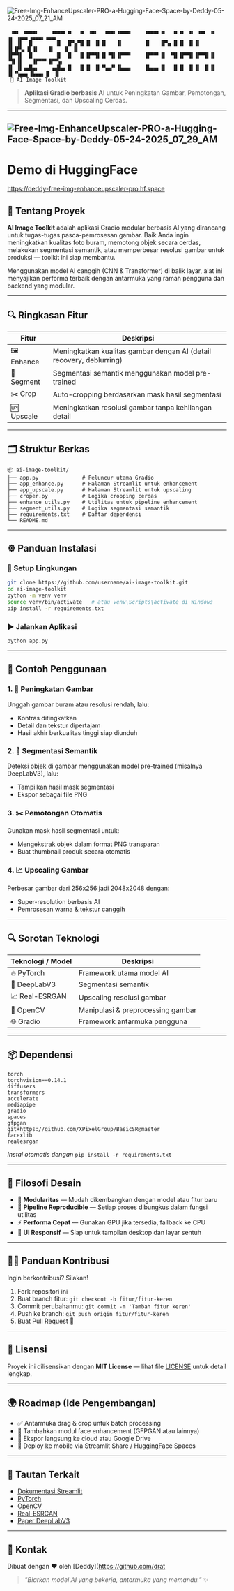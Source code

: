 ![Free-Img-EnhanceUpscaler-PRO-a-Hugging-Face-Space-by-Deddy-05-24-2025_07_21_AM](https://github.com/user-attachments/assets/364df880-d3fd-422f-981d-11a9d7cb04e0)
```
 ▗▄▖ ▗▄▄▄▖    ▗▄▄▄▖▗▖  ▗▖ ▗▄▖  ▗▄▄▖▗▄▄▄▖    ▗▄▄▄▖▗▖  ▗▖▗▖ ▗▖ ▗▄▖ ▗▖  ▗▖ ▗▄▄▖▗▄▄▄▖▗▄▄▖ 
▐▌ ▐▌  █        █  ▐▛▚▞▜▌▐▌ ▐▌▐▌   ▐▌       ▐▌   ▐▛▚▖▐▌▐▌ ▐▌▐▌ ▐▌▐▛▚▖▐▌▐▌   ▐▌   ▐▌ ▐▌
▐▛▀▜▌  █        █  ▐▌  ▐▌▐▛▀▜▌▐▌▝▜▌▐▛▀▀▘    ▐▛▀▀▘▐▌ ▝▜▌▐▛▀▜▌▐▛▀▜▌▐▌ ▝▜▌▐▌   ▐▛▀▀▘▐▛▀▚▖
▐▌ ▐▌▗▄█▄▖    ▗▄█▄▖▐▌  ▐▌▐▌ ▐▌▝▚▄▞▘▐▙▄▄▖    ▐▙▄▄▖▐▌  ▐▌▐▌ ▐▌▐▌ ▐▌▐▌  ▐▌▝▚▄▄▖▐▙▄▄▖▐▌ ▐▌
 🚀 AI Image Toolkit
```

> **Aplikasi Gradio berbasis AI** untuk Peningkatan Gambar, Pemotongan, Segmentasi, dan Upscaling Cerdas.
---
![Free-Img-EnhanceUpscaler-PRO-a-Hugging-Face-Space-by-Deddy-05-24-2025_07_29_AM](https://github.com/user-attachments/assets/469fb9a9-336e-43ad-a218-6419cefa6217)
---
# Demo di HuggingFace
https://deddy-free-img-enhanceupscaler-pro.hf.space

## 📸 Tentang Proyek

**AI Image Toolkit** adalah aplikasi Gradio modular berbasis AI yang dirancang untuk tugas-tugas pasca-pemrosesan gambar. Baik Anda ingin meningkatkan kualitas foto buram, memotong objek secara cerdas, melakukan segmentasi semantik, atau memperbesar resolusi gambar untuk produksi — toolkit ini siap membantu.

Menggunakan model AI canggih (CNN & Transformer) di balik layar, alat ini menyajikan performa terbaik dengan antarmuka yang ramah pengguna dan backend yang modular.

---

## 🔍 Ringkasan Fitur

| Fitur        | Deskripsi |
|--------------|-----------|
| 🖼️ Enhance    | Meningkatkan kualitas gambar dengan AI (detail recovery, deblurring) |
| 🧠 Segment     | Segmentasi semantik menggunakan model pre-trained |
| ✂️ Crop        | Auto-cropping berdasarkan mask hasil segmentasi |
| 🆙 Upscale     | Meningkatkan resolusi gambar tanpa kehilangan detail |

---

## 🗂️ Struktur Berkas

```
📦 ai-image-toolkit/
├── app.py              # Peluncur utama Gradio
├── app_enhance.py      # Halaman Streamlit untuk enhancement
├── app_upscale.py      # Halaman Streamlit untuk upscaling
├── croper.py           # Logika cropping cerdas
├── enhance_utils.py    # Utilitas untuk pipeline enhancement
├── segment_utils.py    # Logika segmentasi semantik
├── requirements.txt    # Daftar dependensi
└── README.md
```

---

## ⚙️ Panduan Instalasi

### 🔧 Setup Lingkungan

```bash
git clone https://github.com/username/ai-image-toolkit.git
cd ai-image-toolkit
python -m venv venv
source venv/bin/activate   # atau venv\Scripts\activate di Windows
pip install -r requirements.txt
```

### ▶️ Jalankan Aplikasi

```bash
python app.py
```

---

## 🧪 Contoh Penggunaan

### 1. 🔬 Peningkatan Gambar

Unggah gambar buram atau resolusi rendah, lalu:
- Kontras ditingkatkan
- Detail dan tekstur dipertajam
- Hasil akhir berkualitas tinggi siap diunduh

### 2. 🧠 Segmentasi Semantik

Deteksi objek di gambar menggunakan model pre-trained (misalnya DeepLabV3), lalu:
- Tampilkan hasil mask segmentasi
- Ekspor sebagai file PNG

### 3. ✂️ Pemotongan Otomatis

Gunakan mask hasil segmentasi untuk:
- Mengekstrak objek dalam format PNG transparan
- Buat thumbnail produk secara otomatis

### 4. 📈 Upscaling Gambar

Perbesar gambar dari 256x256 jadi 2048x2048 dengan:
- Super-resolution berbasis AI
- Pemrosesan warna & tekstur canggih

---

## 🔍 Sorotan Teknologi

| Teknologi / Model  | Deskripsi |
|--------------------|-----------|
| 🔥 PyTorch          | Framework utama model AI |
| 🧠 DeepLabV3        | Segmentasi semantik |
| 📈 Real-ESRGAN      | Upscaling resolusi gambar |
| 🧰 OpenCV           | Manipulasi & preprocessing gambar |
| 🌐 Gradio        | Framework antarmuka pengguna |

---

## 📦 Dependensi

```
torch
torchvision==0.14.1
diffusers
transformers
accelerate
mediapipe
gradio
spaces
gfpgan
git+https://github.com/XPixelGroup/BasicSR@master
facexlib
realesrgan
```

*Instal otomatis dengan* `pip install -r requirements.txt`

---

## 🧠 Filosofi Desain

- 🔌 **Modularitas** — Mudah dikembangkan dengan model atau fitur baru
- 🧪 **Pipeline Reproducible** — Setiap proses dibungkus dalam fungsi utilitas
- ⚡ **Performa Cepat** — Gunakan GPU jika tersedia, fallback ke CPU
- 📐 **UI Responsif** — Siap untuk tampilan desktop dan layar sentuh

---

## 👨‍💻 Panduan Kontribusi

Ingin berkontribusi? Silakan!

1. Fork repositori ini
2. Buat branch fitur: `git checkout -b fitur/fitur-keren`
3. Commit perubahanmu: `git commit -m 'Tambah fitur keren'`
4. Push ke branch: `git push origin fitur/fitur-keren`
5. Buat Pull Request 🚀

---

## 🧾 Lisensi

Proyek ini dilisensikan dengan **MIT License** — lihat file [LICENSE](LICENSE) untuk detail lengkap.

---

## 🌍 Roadmap (Ide Pengembangan)

- ✅ Antarmuka drag & drop untuk batch processing
- 🚧 Tambahkan modul face enhancement (GFPGAN atau lainnya)
- 🚀 Ekspor langsung ke cloud atau Google Drive
- 📲 Deploy ke mobile via Streamlit Share / HuggingFace Spaces

---

## 🔗 Tautan Terkait

- [Dokumentasi Streamlit](https://docs.streamlit.io/)
- [PyTorch](https://pytorch.org/)
- [OpenCV](https://opencv.org/)
- [Real-ESRGAN](https://github.com/xinntao/Real-ESRGAN)
- [Paper DeepLabV3](https://arxiv.org/abs/1802.02611)

---

## 💬 Kontak

Dibuat dengan ❤️ oleh [Deddy](https://github.com/drat

> _"Biarkan model AI yang bekerja, antarmuka yang memandu."_ ✨
